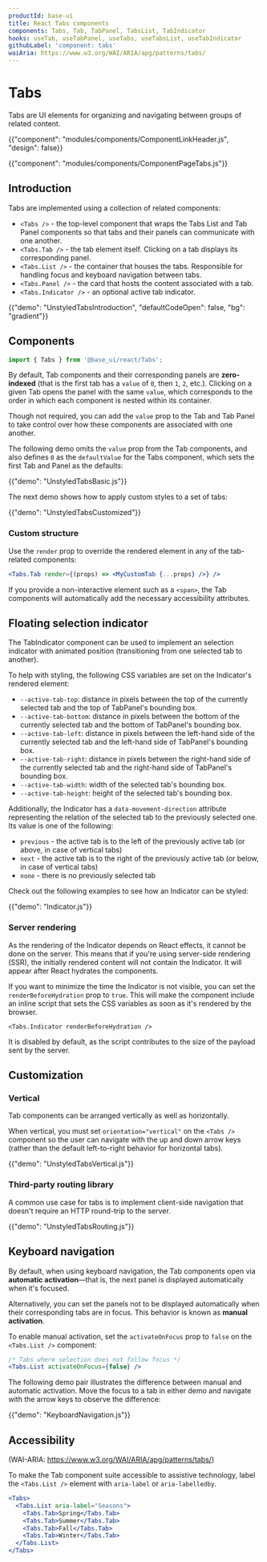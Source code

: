 ```yaml
---
productId: base-ui
title: React Tabs components
components: Tabs, Tab, TabPanel, TabsList, TabIndicator
hooks: useTab, useTabPanel, useTabs, useTabsList, useTabIndicator
githubLabel: 'component: tabs'
waiAria: https://www.w3.org/WAI/ARIA/apg/patterns/tabs/
---
```


# Tabs

<p class="description">Tabs are UI elements for organizing and navigating between groups of related content.</p>

{{"component": "modules/components/ComponentLinkHeader.js", "design": false}}

{{"component": "modules/components/ComponentPageTabs.js"}}

## Introduction

Tabs are implemented using a collection of related components:

- `<Tabs />` - the top-level component that wraps the Tabs List and Tab Panel components so that tabs and their panels can communicate with one another.
- `<Tabs.Tab />` - the tab element itself. Clicking on a tab displays its corresponding panel.
- `<Tabs.List />` - the container that houses the tabs. Responsible for handling focus and keyboard navigation between tabs.
- `<Tabs.Panel />` - the card that hosts the content associated with a tab.
- `<Tabs.Indicator />` - an optional active tab indicator.

{{"demo": "UnstyledTabsIntroduction", "defaultCodeOpen": false, "bg": "gradient"}}

## Components

```jsx
import { Tabs } from '@base_ui/react/Tabs';
```

By default, Tab components and their corresponding panels are **zero-indexed** (that is the first tab has a `value` of `0`, then `1`, `2`, etc.).
Clicking on a given Tab opens the panel with the same `value`, which corresponds to the order in which each component is nested within its container.

Though not required, you can add the `value` prop to the Tab and Tab Panel to take control over how these components are associated with one another.

The following demo omits the `value` prop from the Tab components, and also defines `0` as the `defaultValue` for the Tabs component, which sets the first Tab and Panel as the defaults:

{{"demo": "UnstyledTabsBasic.js"}}

The next demo shows how to apply custom styles to a set of tabs:

{{"demo": "UnstyledTabsCustomized"}}

### Custom structure

Use the `render` prop to override the rendered element in any of the tab-related components:

```jsx
<Tabs.Tab render={(props) => <MyCustomTab {...props} />} />
```

If you provide a non-interactive element such as a `<span>`, the Tab components will automatically add the necessary accessibility attributes.

## Floating selection indicator

The TabIndicator component can be used to implement an selection indicator with animated position (transitioning from one selected tab to another).

To help with styling, the following CSS variables are set on the Indicator's rendered element:

- `--active-tab-top`: distance in pixels between the top of the currently selected tab and the top of TabPanel's bounding box.
- `--active-tab-bottom`: distance in pixels between the bottom of the currently selected tab and the bottom of TabPanel's bounding box.
- `--active-tab-left`: distance in pixels between the left-hand side of the currently selected tab and the left-hand side of TabPanel's bounding box.
- `--active-tab-right`: distance in pixels between the right-hand side of the currently selected tab and the right-hand side of TabPanel's bounding box.
- `--active-tab-width`: width of the selected tab's bounding box.
- `--active-tab-height`: height of the selected tab's bounding box.

Additionally, the Indicator has a `data-movement-direction` attribute representing the relation of the selected tab to the previously selected one.
Its value is one of the following:
- `previous` - the active tab is to the left of the previously active tab (or above, in case of vertical tabs)
- `next` - the active tab is to the right of the previously active tab (or below, in case of vertical tabs)
- `none` - there is no previously selected tab

Check out the following examples to see how an Indicator can be styled:

{{"demo": "Indicator.js"}}

### Server rendering

As the rendering of the Indicator depends on React effects, it cannot be done on the server.
This means that if you're using server-side rendering (SSR), the initially rendered content will not contain the Indicator.
It will appear after React hydrates the components.

If you want to minimize the time the Indicator is not visible, you can set the `renderBeforeHydration` prop to `true`.
This will make the component include an inline script that sets the CSS variables as soon as it's rendered by the browser.

```tsx
<Tabs.Indicator renderBeforeHydration />
```

It is disabled by default, as the script contributes to the size of the payload sent by the server.
 
## Customization

### Vertical

Tab components can be arranged vertically as well as horizontally.

When vertical, you must set `orientation="vertical"` on the `<Tabs />` component so the user can navigate with the up and down arrow keys (rather than the default left-to-right behavior for horizontal tabs).

{{"demo": "UnstyledTabsVertical.js"}}

### Third-party routing library

A common use case for tabs is to implement client-side navigation that doesn't require an HTTP round-trip to the server.

{{"demo": "UnstyledTabsRouting.js"}}

## Keyboard navigation

By default, when using keyboard navigation, the Tab components open via **automatic activation**—that is, the next panel is displayed automatically when it's focused.

Alternatively, you can set the panels not to be displayed automatically when their corresponding tabs are in focus. This behavior is known as **manual activation**.

To enable manual activation, set the `activateOnFocus` prop to `false` on the `<Tabs.List />` component:

```jsx
/* Tabs where selection does not follow focus */
<Tabs.List activateOnFocus={false} />
```

The following demo pair illustrates the difference between manual and automatic activation.
Move the focus to a tab in either demo and navigate with the arrow keys to observe the difference:

{{"demo": "KeyboardNavigation.js"}}

## Accessibility

(WAI-ARIA: https://www.w3.org/WAI/ARIA/apg/patterns/tabs/)

To make the Tab component suite accessible to assistive technology, label the `<Tabs.List />` element with `aria-label` or `aria-labelledby`.

```jsx
<Tabs>
  <Tabs.List aria-label="Seasons">
    <Tabs.Tab>Spring</Tabs.Tab>
    <Tabs.Tab>Summer</Tabs.Tab>
    <Tabs.Tab>Fall</Tabs.Tab>
    <Tabs.Tab>Winter</Tabs.Tab>
  </Tabs.List>
</Tabs>
```
